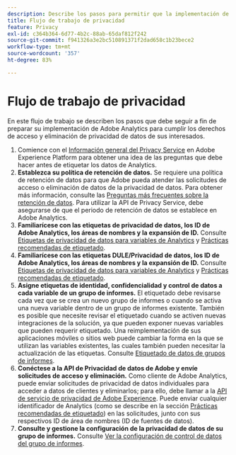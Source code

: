 ```yaml
---
description: Describe los pasos para permitir que la implementación de Adobe Analytics admita el acceso a la privacidad de datos de los usuarios y los derechos de eliminación de estos.
title: Flujo de trabajo de privacidad
feature: Privacy
exl-id: c364b364-6d77-4b2c-88ab-65daf812f242
source-git-commit: f941326a3e2bc510891371f2dad658c1b23bece2
workflow-type: tm+mt
source-wordcount: '357'
ht-degree: 83%

---
```


# Flujo de trabajo de privacidad

En este flujo de trabajo se describen los pasos que debe seguir a fin de preparar su implementación de Adobe Analytics para cumplir los derechos de acceso y eliminación de privacidad de datos de sus interesados.

1. Comience con el [Información general del Privacy Service](https://experienceleague.adobe.com/docs/experience-platform/privacy/home.html?lang=es) en Adobe Experience Platform para obtener una idea de las preguntas que debe hacer antes de etiquetar los datos de Analytics.
1. **Establezca su política de retención de datos.** Se requiere una política de retención de datos para que Adobe pueda atender las solicitudes de acceso o eliminación de datos de la privacidad de datos.  Para obtener más información, consulte las [Preguntas más frecuentes sobre la retención de datos](/help/technotes/data-retention.md). Para utilizar la API de Privacy Service, debe asegurarse de que el periodo de retención de datos se establece en Adobe Analytics.
1. **Familiarícese con las etiquetas de privacidad de datos, los ID de Adobe Analytics, los áreas de nombres y la expansión de ID.** Consulte [Etiquetas de privacidad de datos para variables de Analytics](/help/admin/c-data-governance/data-labeling/gdpr-labels.md) y [Prácticas recomendadas de etiquetado](/help/admin/c-data-governance/data-labeling/gdpr-analytics-ids.md).
1. **Familiarícese con las etiquetas DULE/Privacidad de datos, los ID de Adobe Analytics, los áreas de nombres y la expansión de ID.** Consulte [Etiquetas de privacidad de datos para variables de Analytics](/help/admin/c-data-governance/data-labeling/gdpr-labels.md) y [Prácticas recomendadas de etiquetado](/help/admin/c-data-governance/data-labeling/gdpr-analytics-ids.md).
1. **Asigne etiquetas de identidad, confidencialidad y control de datos a cada variable de un grupo de informes.** El etiquetado debe revisarse cada vez que se crea un nuevo grupo de informes o cuando se activa una nueva variable dentro de un grupo de informes existente. También es posible que necesite revisar el etiquetado cuando se activen nuevas integraciones de la solución, ya que pueden exponer nuevas variables que pueden requerir etiquetado. Una reimplementación de sus aplicaciones móviles o sitios web puede cambiar la forma en la que se utilizan las variables existentes, las cuales también pueden necesitar la actualización de las etiquetas. Consulte [Etiquetado de datos de grupos de informes](/help/admin/c-data-governance/data-labeling/gdpr-setup-reportsuite.md).
1. **Conéctese a la API de Privacidad de datos de Adobe y envíe solicitudes de acceso y eliminación.** Como cliente de Adobe Analytics, puede enviar solicitudes de privacidad de datos individuales para acceder a datos de clientes y eliminarlos; para ello, debe llamar a la [API de servicio de privacidad de Adobe Experience](https://experienceleague.adobe.com/docs/experience-platform/privacy/api/overview.html?lang=es). Puede enviar cualquier identificador de Analytics (como se describe en la sección [Prácticas recomendadas de etiquetado](/help/admin/c-data-governance/data-labeling/gdpr-analytics-ids.md)) en las solicitudes, junto con sus respectivos ID de área de nombres (ID de fuentes de datos).
1. **Consulte y gestione la configuración de la privacidad de datos de su grupo de informes.** Consulte [Ver la configuración de control de datos del grupo de informes](/help/admin/c-data-governance/data-labeling/gdpr-view-settings.md).
